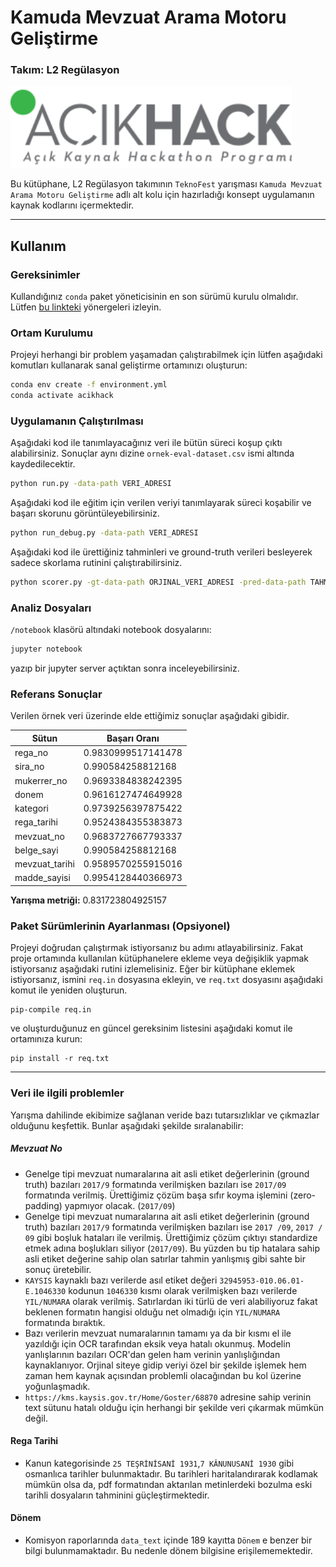 # Kamuda Mevzuat Arama Motoru Geliştirme
### Takım: L2 Regülasyon

<img src='data/img/cropped-logo_Ack2.png' width='450'>

Bu kütüphane, L2 Regülasyon takımının `TeknoFest` yarışması `Kamuda Mevzuat Arama Motoru Geliştirme` adlı alt kolu için hazırladığı konsept uygulamanın kaynak kodlarını içermektedir.

---

## Kullanım

### Gereksinimler
Kullandığınız `conda` paket yöneticisinin en son sürümü kurulu olmalıdır. Lütfen [bu linkteki](https://docs.conda.io/projects/conda/en/latest/user-guide/install/) yönergeleri izleyin.

### Ortam Kurulumu
Projeyi herhangi bir problem yaşamadan çalıştırabilmek için lütfen aşağıdaki komutları kullanarak sanal geliştirme ortamınızı oluşturun:
```bash
conda env create -f environment.yml
conda activate acikhack
```

### Uygulamanın Çalıştırılması
Aşağıdaki kod ile tanımlayacağınız veri ile bütün süreci koşup çıktı alabilirsiniz. Sonuçlar aynı dizine `ornek-eval-dataset.csv` ismi altında kaydedilecektir.
```bash
python run.py -data-path VERI_ADRESI
```

Aşağıdaki kod ile eğitim için verilen veriyi tanımlayarak süreci koşabilir ve başarı skorunu görüntüleyebilirsiniz.
```bash
python run_debug.py -data-path VERI_ADRESI
```

Aşağıdaki kod ile ürettiğiniz tahminleri ve ground-truth verileri besleyerek sadece skorlama rutinini çalıştırabilirsiniz.
```bash
python scorer.py -gt-data-path ORJINAL_VERI_ADRESI -pred-data-path TAHMIN_VERI_ADRESI
```

### Analiz Dosyaları
`/notebook` klasörü altındaki notebook dosyalarını:
```bash
jupyter notebook
```
yazıp bir jupyter server açtıktan sonra inceleyebilirsiniz.

### Referans Sonuçlar

Verilen örnek veri üzerinde elde ettiğimiz sonuçlar aşağıdaki gibidir.

| Sütun          | Başarı Oranı       |
|----------------|--------------------|
| rega_no        | 0.9830999517141478 |
| sira_no        | 0.990584258812168  |
| mukerrer_no    | 0.9693384838242395 |
| donem          | 0.9616127474649928 |
| kategori       | 0.9739256397875422 |
| rega_tarihi    | 0.9524384355383873 |
| mevzuat_no     | 0.9683727667793337 |
| belge_sayi     | 0.990584258812168  |
| mevzuat_tarihi | 0.9589570255915016 |
| madde_sayisi   | 0.9954128440366973 |

**Yarışma metriği:** 0.831723804925157

### Paket Sürümlerinin Ayarlanması (Opsiyonel)
Projeyi doğrudan çalıştırmak istiyorsanız bu adımı atlayabilirsiniz. Fakat proje ortamında kullanılan kütüphanelere ekleme veya değişiklik yapmak istiyorsanız aşağıdaki rutini izlemelisiniz.
Eğer bir kütüphane eklemek istiyorsanız, ismini `req.in` dosyasına ekleyin,  ve `req.txt` dosyasını aşağıdaki komut ile yeniden oluşturun.
```
pip-compile req.in
```
ve oluşturduğunuz en güncel gereksinim listesini aşağıdaki komut ile ortamınıza kurun:
```
pip install -r req.txt
```

---

### Veri ile ilgili problemler
Yarışma dahilinde ekibimize sağlanan veride bazı tutarsızlıklar ve çıkmazlar olduğunu keşfettik. Bunlar aşağıdaki şekilde sıralanabilir:

##### Mevzuat No
- Genelge tipi mevzuat numaralarına ait asli etiket değerlerinin (ground truth) bazıları `2017/9` formatında verilmişken bazıları ise `2017/09` formatında verilmiş. Ürettiğimiz çözüm başa sıfır koyma işlemini (zero-padding) yapmıyor olacak. (`2017/09`)
- Genelge tipi mevzuat numaralarına ait asli etiket değerlerinin (ground truth) bazıları `2017/9` formatında verilmişken bazıları ise `2017 /09`, `2017 / 09` gibi boşluk hataları ile verilmiş. Ürettiğimiz çözüm çıktıyı standardize etmek adına boşlukları siliyor (`2017/09`). Bu yüzden bu tip hatalara sahip asli etiket değerine sahip olan satırlar tahmin yanlışmış gibi sahte bir sonuç üretebilir.
- `KAYSIS` kaynaklı bazı verilerde asıl etiket değeri `32945953-010.06.01-E.1046330` kodunun `1046330` kısmı olarak verilmişken bazı verilerde `YIL/NUMARA` olarak verilmiş. Satırlardan iki türlü de veri alabiliyoruz fakat beklenen formatın hangisi olduğu net olmadığı için `YIL/NUMARA` formatında bıraktık.
- Bazı verilerin mevzuat numaralarının tamamı ya da bir kısmı el ile yazıldığı için OCR tarafından eksik veya hatalı okunmuş. Modelin yanlışlarının bazıları OCR'dan gelen ham verinin yanlışlığından kaynaklanıyor. Orjinal siteye gidip veriyi özel bir şekilde işlemek hem zaman hem kaynak açısından problemli olacağından bu kol üzerine yoğunlaşmadık.
- `https://kms.kaysis.gov.tr/Home/Goster/68870` adresine sahip verinin text sütunu hatalı olduğu için herhangi bir şekilde veri çıkarmak mümkün değil.

#### Rega Tarihi
- Kanun kategorisinde `25 TEŞRİNİSANİ 1931`,`7 KÂNUNUSANİ 1930` gibi osmanlıca tarihler bulunmaktadır. Bu tarihleri haritalandırarak kodlamak mümkün olsa da, pdf formatından aktarılan metinlerdeki bozulma eski tarihli dosyaların tahminini güçleştirmektedir.

#### Dönem
- Komisyon raporlarında `data_text` içinde 189 kayıtta `Dönem` e benzer bir bilgi bulunmamaktadır. Bu nedenle dönem bilgisine erişilememektedir. 